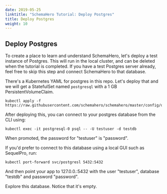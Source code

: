 ```yaml
---
date: 2019-05-25
linktitle: "SchemaHero Tutorial: Deploy Postgres"
title: Deploy Postgres
weight: 10
---
```


## Deploy Postgres

To create a place to learn and understand SchemaHero, let's deploy a test instance of Postgres. This will run in the local cluster, and can be deleted when the tutorial is completed. If you have a test Postgres server already, feel free to skip this step and connect SchemaHero to that database.

There's a Kubernetes YAML for postgres in this repo. Let's deploy that and we will get a StatefulSet named `postgresql` with a 1 GB PersistentVolumeClaim.

```
kubectl apply -f https://raw.githubusercontent.com/schemahero/schemahero/master/config/dev/database/postgres.yaml
```

After deploying this, you can connect to your postgres database from the CLI using:

```
kubectl exec -it postgresql-0 psql -- -U testuser -d testdb
```

When promoted, the password for "testuser" is "password".

If you'd prefer to connect to this database using a local GUI such as SequelPro, run:

```
kubectl port-forward svc/postgresl 5432:5432
```

And then point your app to 127.0.0.:5432 with the user "testuser", database "testdb" and password "password".

Explore this database. Notice that it's empty.
